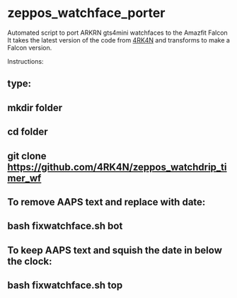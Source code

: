 # zeppos_watchface_porter
Automated script to port ARKRN gts4mini watchfaces to the Amazfit Falcon
It takes the latest version of the code from <a href="https://github.com/4RK4N/zeppos_watchdrip_timer_wf">4RK4N</a> and transforms to make a Falcon version.

Instructions:
## type:
##   mkdir folder
##   cd folder
##   git clone https://github.com/4RK4N/zeppos_watchdrip_timer_wf
## To remove AAPS text and replace with date:
##   bash fixwatchface.sh bot
## To keep AAPS text and squish the date in below the clock:
##   bash fixwatchface.sh top
